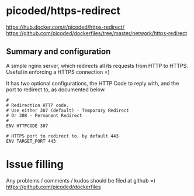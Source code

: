 # picoded/https-redirect

https://hub.docker.com/r/picoded/https-redirect/
https://github.com/picoded/dockerfiles/tree/master/network/https-redirect

## Summary and configuration
A simple nginx server, which redirects all its requests from HTTP to HTTPS. 
Useful in enforcing a HTTPS connection =)

It has two optional configurations, the HTTP Code to reply with, and the port to redirect to, as documented below.

``` 
#
# Redirection HTTP code. 
# Use either 307 (default) - Temporary Redirect
# Or 308 - Permanent Redirect
#
ENV HTTPCODE 307

# HTTPS port to redirect to, by default 443
ENV TARGET_PORT 443
```

# Issue filling

Any problems / comments / kudos should be filed at github =)
https://github.com/picoded/dockerfiles
